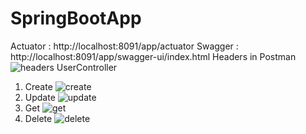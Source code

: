# SpringBootApp
Actuator : http://localhost:8091/app/actuator
Swagger : http://localhost:8091/app/swagger-ui/index.html
Headers in Postman 
![headers](https://user-images.githubusercontent.com/83407341/194144522-7ee0bfb6-6fde-45ad-b7f7-7986276448b3.png)
UserController
1. Create
![create](https://user-images.githubusercontent.com/83407341/194146402-d32373c5-35db-4c5b-8e8c-edd687e974fa.png)
2. Update
![update](https://user-images.githubusercontent.com/83407341/194146455-8026a5d6-ebe4-4ef8-a318-bd5963ef61f7.png)
3. Get
![get](https://user-images.githubusercontent.com/83407341/194146486-943676a9-a754-4de9-8762-e56001e2d062.png)
4. Delete
![delete](https://user-images.githubusercontent.com/83407341/194146525-f11c7958-2d9a-4094-9e95-296b57f0343b.png)
